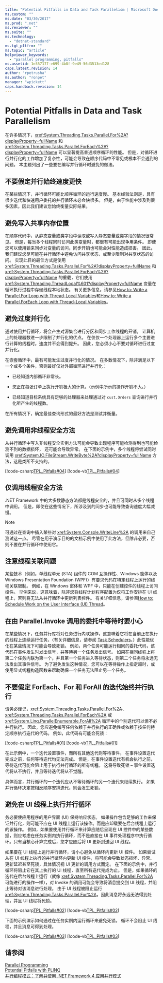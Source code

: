 ```yaml
---
title: "Potential Pitfalls in Data and Task Parallelism | Microsoft Docs"
ms.custom: ""
ms.date: "03/30/2017"
ms.prod: ".net"
ms.reviewer: ""
ms.suite: ""
ms.technology: 
  - "dotnet-standard"
ms.tgt_pltfrm: ""
ms.topic: "article"
helpviewer_keywords: 
  - "parallel programming, pitfalls"
ms.assetid: 1e357177-e699-4b8f-9e49-56d3513ed128
caps.latest.revision: 14
author: "rpetrusha"
ms.author: "ronpet"
manager: "wpickett"
caps.handback.revision: 14
---
```

# Potential Pitfalls in Data and Task Parallelism
在许多情况下，<xref:System.Threading.Tasks.Parallel.For%2A?displayProperty=fullName> 和 <xref:System.Threading.Tasks.Parallel.ForEach%2A?displayProperty=fullName> 可以显著提高普通顺序循环的性能。  但是，对循环进行并行化的工作增加了复杂性，可能会导致在顺序代码中不常见或根本不会遇到的问题。  本主题列出了一些要在编写并行循环时避免的做法。  
  
## 不要假定并行始终速度更快  
 在某些情况下，并行循环可能比顺序循环的运行速度慢。  基本经验法则是，具有很少迭代和快速用户委托的并行循环未必会快很多。  但是，由于性能中涉及到很多因素，因此我们建议您始终衡量实际结果。  
  
## 避免写入共享内存位置  
 在顺序代码中，从静态变量或类字段中读取或写入静态变量或类字段的情况很常见。  但是，每当多个线程同时访问此类变量时，都很有可能出现争用条件。  即使您可以使用锁来同步对变量的访问，同步开销也可能会对性能造成损害。  因此，我们建议您尽可能在并行循环中避免访问共享状态，或至少限制对共享状态的访问。  实现此目的最佳方式是使用 <xref:System.Threading.Tasks.Parallel.For%2A?displayProperty=fullName> 和 <xref:System.Threading.Tasks.Parallel.ForEach%2A?displayProperty=fullName> 的重载，它们使用 <xref:System.Threading.ThreadLocal%601?displayProperty=fullName> 变量在循环执行过程中存储线程本地状态。  有关更多信息，请参见[How to: Write a Parallel.For Loop with Thread\-Local Variables](../../../docs/standard/parallel-programming/how-to-write-a-parallel-for-loop-with-thread-local-variables.md)和[How to: Write a Parallel.ForEach Loop with Thread\-Local Variables](../../../docs/standard/parallel-programming/how-to-write-a-parallel-foreach-loop-with-thread-local-variables.md)。  
  
## 避免过度并行化  
 通过使用并行循环，将会产生对源集合进行分区和同步工作线程的开销。  计算机上的处理器数进一步限制了并行化的优点。  在仅仅一个处理器上运行多个主要进行计算的线程时，速度并不会得到提升。  因此，您必须小心不要对循环进行过度并行化。  
  
 在嵌套循环中，最有可能发生过度并行化的情况。  在多数情况下，除非满足以下一个或多个条件，否则最好仅对外部循环进行并行化：  
  
-   已经知道内部循环非常长。  
  
-   您正在每张订单上执行开销极大的计算。（示例中所示的操作开销不大。）  
  
-   已经知道目标系统具有足够的处理器来处理通过对 `cust.Orders` 查询进行并行化所产生的线程数。  
  
 在所有情况下，确定最佳查询形式的最好方法是测试并衡量。  
  
## 避免调用非线程安全方法  
 从并行循环中写入非线程安全实例方法可能会导致出现程序可能检测得到也可能检测不到的数据损坏，  还可能会导致异常。  在下面的示例中，多个线程将尝试同时调用 <xref:System.IO.FileStream.WriteByte%2A?displayProperty=fullName> 方法，这是类所不支持的。  
  
 [!code-csharp[TPL_Pitfalls#04](../../../samples/snippets/csharp/VS_Snippets_Misc/tpl_pitfalls/cs/pitfalls.cs#04)]
 [!code-vb[TPL_Pitfalls#04](../../../samples/snippets/visualbasic/VS_Snippets_Misc/tpl_pitfalls/vb/pitfalls_vb.vb#04)]  
  
## 仅调用线程安全方法  
 .NET Framework 中的大多数静态方法都是线程安全的，并且可同时从多个线程中调用。  但是，即使在这些情况下，所涉及到的同步也可能导致查询速度大幅减慢。  
  
> [!NOTE]
>  可通过在查询中插入某些对 <xref:System.Console.WriteLine%2A> 的调用来自己测试这一点。  尽管在用于演示目的的文档示例中使用了此方法，但除非必要，否则不要在并行循环中使用它。  
  
## 注意线程关联问题  
 某些技术（例如，单线程单元 \(STA\) 组件的 COM 互操作性、Windows 窗体以及 Windows Presentation Foundation \(WPF\)）有要求代码在特定线程上运行的线程关联限制。  例如，在 Windows 窗体和 WPF 中，只能在创建控件的线程上访问控件。  举例来说，这意味着，除非您将线程计划程序配置为仅将工作安排在 UI 线程上，否则将无法从并行循环中更新列表控件。  有关详细信息，请参阅[How to: Schedule Work on the User Interface \(UI\) Thread](../Topic/How%20to:%20Schedule%20Work%20on%20the%20User%20Interface%20\(UI\)%20Thread.md)。  
  
## 在由 Parallel.Invoke 调用的委托中等待时要小心  
 在某些情况下，任务并行库将对任务进行内联操作，这意味着它将在当前正在执行的线程上连续运行任务。（有关详细信息，请参阅 [Task Schedulers](../Topic/Task%20Schedulers.md)。）此性能优化在某些情况下可能会导致死锁。  例如，两个任务可能运行相同的委托代码，该代码在事件发生时发出信号，并等待另一个任务发出信号。  如果在相同线程上将第二个任务内联为第一个，并且第一个任务进入等待状态，则第二个任务将永远无法发出其事件信号。  为了避免发生这种情况，您可以在等待操作上指定超时，或使用显式线程构造函数来帮助确保一个任务无法阻止另一个任务。  
  
## 不要假定 ForEach、For 和 ForAll 的迭代始终并行执行  
 请务必谨记，<xref:System.Threading.Tasks.Parallel.For%2A>、<xref:System.Threading.Tasks.Parallel.ForEach%2A> 或 <xref:System.Linq.ParallelEnumerable.ForAll%2A> 循环中的个别迭代可以但不必并行执行。  因此，您应避免编写任何依赖于并行执行的正确性或依赖于按任何特定顺序执行迭代的代码。  例如，此代码有可能会死锁：  
  
 [!code-csharp[TPL_Pitfalls#01](../../../samples/snippets/csharp/VS_Snippets_Misc/tpl_pitfalls/cs/pitfalls.cs#01)]
 [!code-vb[TPL_Pitfalls#01](../../../samples/snippets/visualbasic/VS_Snippets_Misc/tpl_pitfalls/vb/pitfalls_vb.vb#01)]  
  
 在此示例中，一个迭代设置事件，而所有其他迭代则等待事件。  在事件设置迭代完成之前，任何等待迭代均无法完成。  但是，在事件设置迭代有机会执行之前，等待迭代可能会阻止用于执行并行循环的所有线程。  这将导致死锁 – 事件设置迭代将从不执行，并且等待迭代将从不觉醒。  
  
 具体而言，并行循环的一个迭代应从不等待循环的另一个迭代来继续执行。  如果并行循环决定按相反顺序安排迭代，则会发生死锁。  
  
## 避免在 UI 线程上执行并行循环  
 务必要使应用程序的用户界面 \(UI\) 保持响应状态。  如果操作包含足够的工作来保证并行化，则可能不应在 UI 线程上运行该操作。而是应卸载要在后台线程上运行的该操作。  例如，如果要使用并行循环来计算应随后呈现在 UI 控件中的某些数据，则应考虑在任务实例内执行循环，而不是直接在 UI 事件处理程序中执行循环。只有当核心计算完成后，您才应随后将 UI 更新封送回 UI 线程。  
  
 如果要在 UI 线程上运行并行循环，请小心避免从循环内更新 UI 控件。  如果尝试从在 UI 线程上执行的并行循环内更新 UI 控件，将可能会导致状态损坏、异常、更新延迟甚至死锁，具体情况视 UI 更新的调用方式而定。  在下面的示例中，并行循环将阻止它在其上执行的 UI 线程，直至所有迭代完成为止。  但是，如果循环的迭代在后台线程上运行（就像 <xref:System.Threading.Tasks.Parallel.For%2A> 可能进行的操作一样），对 Invoke 的调用可能会导致将消息提交到 UI 线程，并阻止等待对该消息进行处理。  由于 UI 线程被阻止运行 <xref:System.Threading.Tasks.Parallel.For%2A>，因此消息将永远无法得到处理，并且 UI 线程将死锁。  
  
 [!code-csharp[TPL_Pitfalls#02](../../../samples/snippets/csharp/VS_Snippets_Misc/tpl_pitfalls/cs/pitfalls.cs#02)]
 [!code-vb[TPL_Pitfalls#02](../../../samples/snippets/visualbasic/VS_Snippets_Misc/tpl_pitfalls/vb/pitfalls_vb.vb#02)]  
  
 下面的示例演示如何通过在任务实例内运行循环来避免死锁。  循环不会阻止 UI 线程，并且消息可得到处理。  
  
 [!code-csharp[TPL_Pitfalls#03](../../../samples/snippets/csharp/VS_Snippets_Misc/tpl_pitfalls/cs/pitfalls.cs#03)]
 [!code-vb[TPL_Pitfalls#03](../../../samples/snippets/visualbasic/VS_Snippets_Misc/tpl_pitfalls/vb/pitfalls_vb.vb#03)]  
  
## 请参阅  
 [Parallel Programming](../../../docs/standard/parallel-programming/index.md)   
 [Potential Pitfalls with PLINQ](../../../docs/standard/parallel-programming/potential-pitfalls-with-plinq.md)   
 [并行编程模式：了解并使用 .NET Framework 4 应用并行模式](http://go.microsoft.com/fwlink/?LinkID=185142)